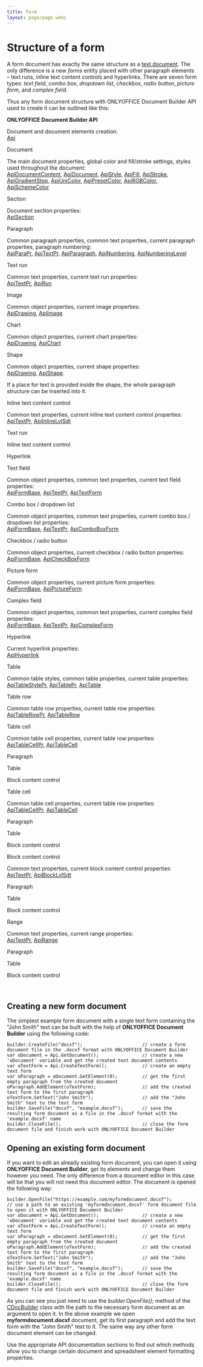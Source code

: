 ```yaml
---
title: Form
layout: page/page.webc
---
```

# Structure of a form

A form document has exactly the same structure as a [text document](/docbuilder/textdocumentapi). The only difference is a new *forms* entity placed with other paragraph elements – text runs, inline text content controls and hyperlinks. There are seven form types: *text field*, *combo box*, *dropdown list*, *checkbox*, *radio button*, *picture form*, and *complex field*.

Thus any form document structure with ONLYOFFICE Document Builder API used to create it can be outlined like this:

**ONLYOFFICE Document Builder API**

Document and document elements creation:\
[Api](/docbuilder/textdocumentapi/api)

Document

The main document properties, global color and fill/stroke settings, styles used throughout the document:\
[ApiDocumentContent](/docbuilder/textdocumentapi/apidocumentcontent), [ApiDocument](/docbuilder/textdocumentapi/apidocument), [ApiStyle](/docbuilder/textdocumentapi/apistyle), [ApiFill](/docbuilder/textdocumentapi/apifill), [ApiStroke](/docbuilder/textdocumentapi/apistroke), [ApiGradientStop](/docbuilder/textdocumentapi/apigradientstop), [ApiUniColor](/docbuilder/textdocumentapi/apiunicolor), [ApiPresetColor](/docbuilder/textdocumentapi/apipresetcolor), [ApiRGBColor](/docbuilder/textdocumentapi/apirgbcolor), [ApiSchemeColor](/docbuilder/textdocumentapi/apischemecolor)

Section

Document section properties:\
[ApiSection](/docbuilder/textdocumentapi/apisection)

Paragraph

Common paragraph properties, common text properties, current paragraph properties, paragraph numbering:\
[ApiParaPr](/docbuilder/textdocumentapi/apiparapr), [ApiTextPr](/docbuilder/textdocumentapi/apitextpr), [ApiParagraph](/docbuilder/textdocumentapi/apiparagraph), [ApiNumbering](/docbuilder/textdocumentapi/apinumbering), [ApiNumberingLevel](/docbuilder/textdocumentapi/apinumberinglevel)

Text run

Common text properties, current text run properties:\
[ApiTextPr](/docbuilder/textdocumentapi/apitextpr), [ApiRun](/docbuilder/textdocumentapi/apirun)

Image

Common object properties, current image properties:\
[ApiDrawing](/docbuilder/textdocumentapi/apidrawing), [ApiImage](/docbuilder/textdocumentapi/apiimage)

Chart

Common object properties, current chart properties:\
[ApiDrawing](/docbuilder/textdocumentapi/apidrawing), [ApiChart](/docbuilder/textdocumentapi/apichart)

Shape

Common object properties, current shape properties:\
[ApiDrawing](/docbuilder/textdocumentapi/apidrawing), [ApiShape](/docbuilder/textdocumentapi/apishape).

If a place for text is provided inside the shape, the whole paragraph structure can be inserted into it.

Inline text content control

Common text properties, current inline text content control properties:\
[ApiTextPr](/docbuilder/textdocumentapi/apitextpr), [ApiInlineLvlSdt](/docbuilder/textdocumentapi/apiinlinelvlsdt)

Text run

Inline text content control

Hyperlink

Text field

Common object properties, common text properties, current text field properties:\
[ApiFormBase](/docbuilder/textdocumentapi/apiformbase), [ApiTextPr](/docbuilder/textdocumentapi/apitextpr), [ApiTextForm](/docbuilder/textdocumentapi/apitextform)

Combo box / dropdown list

Common object properties, common text properties, current combo box / dropdown list properties:\
[ApiFormBase](/docbuilder/textdocumentapi/apiformbase), [ApiTextPr](/docbuilder/textdocumentapi/apitextpr), [ApiComboBoxForm](/docbuilder/textdocumentapi/apicomboboxform)

Checkbox / radio button

Common object properties, current checkbox / radio button properties:\
[ApiFormBase](/docbuilder/textdocumentapi/apiformbase), [ApiCheckBoxForm](/docbuilder/textdocumentapi/apicheckboxform)

Picture form

Common object properties, current picture form properties:\
[ApiFormBase](/docbuilder/textdocumentapi/apiformbase), [ApiPictureForm](/docbuilder/textdocumentapi/apipictureform)

Complex field

Common object properties, common text properties, current complex field properties:\
[ApiFormBase](/docbuilder/textdocumentapi/apiformbase), [ApiTextPr](/docbuilder/textdocumentapi/apitextpr), [ApiComplexForm](/docbuilder/textdocumentapi/apicomplexform)

Hyperlink

Current hyperlink properties:\
[ApiHyperlink](/docbuilder/textdocumentapi/apihyperlink)

Table

Common table styles, common table properties, current table properties:\
[ApiTableStylePr](/docbuilder/textdocumentapi/apitablestylepr), [ApiTablePr](/docbuilder/textdocumentapi/apitablepr), [ApiTable](/docbuilder/textdocumentapi/apitable)

Table row

Common table row properties, current table row properties:\
[ApiTableRowPr](/docbuilder/textdocumentapi/apitablerowpr), [ApiTableRow](/docbuilder/textdocumentapi/apitablerow)

Table cell

Common table cell properties, current table row properties:\
[ApiTableCellPr](/docbuilder/textdocumentapi/apitablecellpr), [ApiTableCell](/docbuilder/textdocumentapi/apitablecell)

Paragraph

Table

Block content control

Table cell

Common table cell properties, current table row properties:\
[ApiTableCellPr](/docbuilder/textdocumentapi/apitablecellpr), [ApiTableCell](/docbuilder/textdocumentapi/apitablecell)

Paragraph

Table

Block content control

Block content control

Common text properties, current block content control properties:\
[ApiTextPr](/docbuilder/textdocumentapi/apitextpr), [ApiBlockLvlSdt](/docbuilder/textdocumentapi/apiblocklvlsdt)

Paragraph

Table

Block content control

Range

Common text properties, current range properties:\
[ApiTextPr](/docbuilder/textdocumentapi/apitextpr), [ApiRange](/docbuilder/textdocumentapi/apirange)

Paragraph

Table

Block content control

 

## Creating a new form document

The simplest example form document with a single text form containing the "John Smith" text can be built with the help of **ONLYOFFICE Document Builder** using the following code:

```
builder.CreateFile("docxf");                      // create a form document file in the .docxf format with ONLYOFFICE Document Builder
var oDocument = Api.GetDocument();                // create a new 'oDocument' variable and get the created text document contents
var oTextForm = Api.CreateTextForm();             // create an empty text form
var oParagraph = oDocument.GetElement(0);         // get the first empty paragraph from the created document
oParagraph.AddElement(oTextForm);                 // add the created text form to the first paragraph
oTextForm.SetText("John Smith");                  // add the "John Smith" text to the text form
builder.SaveFile("docxf", "example.docxf");       // save the resulting form document as a file in the .docxf format with the 'example.docxf' name
builder.CloseFile();                              // close the form document file and finish work with ONLYOFFICE Document Builder
```

## Opening an existing form document

If you want to edit an already existing form document, you can open it using **ONLYOFFICE Document Builder**, get its elements and change them however you need. The only difference from a document editor in this case will be that you will not need this document editor. The document is opened the following way:

```
builder.OpenFile("https://example.com/myformdocument.docxf");        // use a path to an existing 'myformdocument.docxf' form document file to open it with ONLYOFFICE Document Builder
var oDocument = Api.GetDocument();                // create a new 'oDocument' variable and get the created text document contents
var oTextForm = Api.CreateTextForm();             // create an empty text form
var oParagraph = oDocument.GetElement(0);         // get the first empty paragraph from the created document
oParagraph.AddElement(oTextForm);                 // add the created text form to the first paragraph
oTextForm.SetText("John Smith");                  // add the "John Smith" text to the text form
builder.SaveFile("docxf", "example.docxf");       // save the resulting form document as a file in the .docxf format with the 'example.docxf' name
builder.CloseFile();                              // close the form document file and finish work with ONLYOFFICE Document Builder
```

As you can see you just need to use the *builder.OpenFile();* method of the [CDocBuilder](/docbuilder/integrationapi/cdocbuilder) class with the path to the necessary form document as an argument to open it. In the above example we open **myformdocument.docxf** document, get its first paragraph and add the text form with the "John Smith" text to it. The same way any other form document element can be changed.

Use the appropriate API documentation sections to find out which methods allow you to change certain document and spreadsheet element formatting properties.
